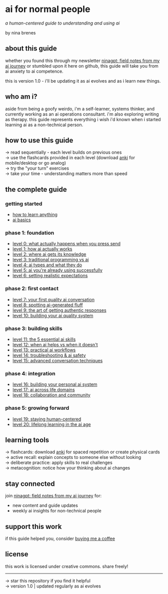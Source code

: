 # ai for normal people
*a human-centered guide to understanding and using ai*

by nina brenes

## about this guide

whether you found this through my newsletter [ninagpt: field notes from my ai journey](https://ninaverse.kit.com/36228eea47) or stumbled upon it here on github, this guide will take you from ai anxiety to ai competence.

this is version 1.0 - i'll be updating it as ai evolves and as i learn new things.

## who am i?

aside from being a goofy weirdo, i'm a self-learner, systems thinker, and currently working as an ai operations consultant. i'm also exploring writing as therapy. this guide represents everything i wish i'd known when i started learning ai as a non-technical person.

## how to use this guide

→ read sequentially - each level builds on previous ones  
→ use the flashcards provided in each level (download [anki](https://ankiweb.net/) for mobile/desktop or go analog)  
→ try the "your turn" exercises  
→ take your time - understanding matters more than speed  

## the complete guide

### getting started
- [how to learn anything](how-to-learn-anything.md)
- [ai basics](ai-basics.md)

### phase 1: foundation
- [level 0: what actually happens when you press send](level-0.md)
- [level 1: how ai actually works](level-1.md)
- [level 2: where ai gets its knowledge](level-2.md)
- [level 3: traditional programming vs ai](level-3.md)
- [level 4: ai types and what they do](level-4.md)
- [level 5: ai you're already using successfully](level-5.md)
- [level 6: setting realistic expectations](level-6.md)

### phase 2: first contact
- [level 7: your first quality ai conversation](level-7.md)
- [level 8: spotting ai-generated fluff](level-8.md)
- [level 9: the art of getting authentic responses](level-9.md)
- [level 10: building your ai quality system](level-10.md)

### phase 3: building skills
- [level 11: the 5 essential ai skills](level-11.md)
- [level 12: when ai helps vs when it doesn't](level-12.md)
- [level 13: practical ai workflows](level-13.md)
- [level 14: troubleshooting & ai safety](level-14.md)
- [level 15: advanced conversation techniques](level-15.md)

### phase 4: integration
- [level 16: building your personal ai system](level-16.md)
- [level 17: ai across life domains](level-17.md)
- [level 18: collaboration and community](level-18.md)

### phase 5: growing forward
- [level 19: staying human-centered](level-19.md)
- [level 20: lifelong learning in the ai age](level-20.md)

## learning tools

→ flashcards: download [anki](https://ankiweb.net/) for spaced repetition or create physical cards  
→ active recall: explain concepts to someone else without looking  
→ deliberate practice: apply skills to real challenges  
→ metacognition: notice how your thinking about ai changes  

## stay connected

join [ninagpt: field notes from my ai journey](https://ninaverse.kit.com/36228eea47) for:
- new content and guide updates
- weekly ai insights for non-technical people

## support this work

if this guide helped you, consider [buying me a coffee](https://buymeacoffee.com/ninabrenes)

## license

this work is licensed under creative commons. share freely!

---

→ star this repository if you find it helpful  
→ version 1.0 | updated regularly as ai evolves
